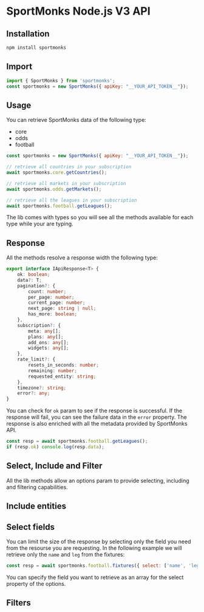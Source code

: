 # SportMonks Node.js V3 API

## Installation
```js
npm install sportmonks
```

## Import
```js
import { SportMonks } from 'sportmonks';
const sportmonks = new SportMonks({ apiKey: "__YOUR_API_TOKEN__"});
```

## Usage
You can retrieve SportMonks data of the following type:
- core
- odds
- football

```js
const sportmonks = new SportMonks({ apiKey: "__YOUR_API_TOKEN__"});

// retrieve all countries in your subscription
await sportmonks.core.getCountries();

// retrieve all markets in your subscription
await sportmonks.odds.getMarkets();

// retrieve all the leagues in your subscription
await sportmonks.football.getLeagues();
```

The lib comes with types so you will see all the methods available for each type while your are typing.

## Response
All the methods resolve a response width the following type:

```ts
export interface IApiResponse<T> {
    ok: boolean;
    data?: T;
    pagination?: {
        count: number;
        per_page: number;
        current_page: number;
        next_page: string | null;
        has_more: boolean;
    },
    subscription?: {
        meta: any[];
        plans: any[];
        add_ons: any[];
        widgets: any[];
    },
    rate_limit?: {
        resets_in_seconds: number;
        remaining: number;
        requested_entity: string;
    },
    timezone?: string;
    error?: any;
}
```

You can check for `ok` param to see if the response is successful.
If the response will fail, you can see the failure data in the `error` property.
The response is also enriched with all the metadata provided by SportMonks API.

```js
const resp = await sportmonks.football.getLeagues();
if (resp.ok) console.log(resp.data);
```

## Select, Include and Filter
All the lib methods allow an options param to provide selecting, including and filtering capabilities.

## Include entities

## Select fields
You can limit the size of the response by selecting only the field you need from the resourse you are requesting.
In the following example we will retrieve only the `name` and `leg` from the fixtures:

```js
const resp = await sportmonks.football.fixtures({ select: ['name', 'leg'] });
```

You can specify the field you want to retrieve as an array for the select property of the options. 

## Filters
